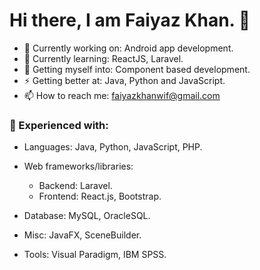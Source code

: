 # Hi there, I am Faiyaz Khan. 👋

- 🔭 Currently working on: Android app development.
- 🌱 Currently learning: ReactJS, Laravel.
- 🤔 Getting myself into: Component based development.
- ⚡ Getting better at: Java, Python and JavaScript.
- 📫 How to reach me: faiyazkhanwif@gmail.com

### 🌱 Experienced with:
  - Languages: Java, Python, JavaScript, PHP.
  
  - Web frameworks/libraries: 
    - Backend: Laravel.
    - Frontend: React.js, Bootstrap.
    
  - Database: MySQL, OracleSQL.
  - Misc: JavaFX, SceneBuilder.
  - Tools: Visual Paradigm, IBM SPSS.
